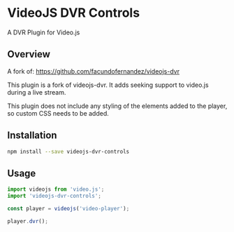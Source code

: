 # VideoJS DVR Controls

A DVR Plugin for Video.js

## Overview

A fork of: https://github.com/facundofernandez/videojs-dvr

This plugin is a fork of videojs-dvr. It adds seeking support to video.js during a live stream.

This plugin does not include any styling of the elements added to the player, so custom CSS needs to be added.

## Installation

```sh
npm install --save videojs-dvr-controls
```

## Usage

```js
import videojs from 'video.js';
import 'videojs-dvr-controls';

const player = videojs('video-player');

player.dvr();
```
